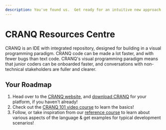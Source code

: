 ```yaml
---
description: You've found us.  Get ready for an intuitive new approach to programming!
---
```


# CRANQ Resources Centre

CRANQ is an IDE with integrated repository, designed for building in a visual programming paradigm.  CRANQ code can be made a lot faster, and with fewer bugs than text code.  CRANQ's visual programming paradigm means that junior coders can be onboarded faster, and conversations with non-technical stakeholders are fuller and clearer. &#x20;

## Your Roadmap



1. Head over to the [CRANQ website](https://cranq.io), and [download CRANQ](https://cranq.io/go/app-tutorials) for your platform, if you haven't already!
2. Check out the [CRANQ 101 video course](https://cranq.io/go/app-tutorials) to learn the basics!
3. Follow, or take inspiration from our [reference course](reference/) to learn about various aspects of the language & get examples for typical development scenarios!
